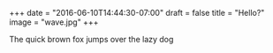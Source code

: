 +++
date = "2016-06-10T14:44:30-07:00"
draft = false
title = "Hello?"
image = "wave.jpg"
+++

The quick brown fox jumps over the lazy dog